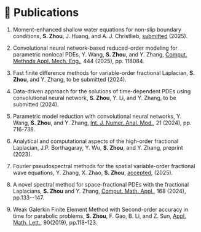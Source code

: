 
# 📝 Publications
1. Moment-enhanced shallow water equations for non-slip boundary conditions, **S. Zhou**, J. Huang, and A. J. Christlieb, [submitted](https://arxiv.org/abs/2506.14785) (2025).

2. Convolutional neural network-based reduced-order modeling for parametric nonlocal PDEs, Y. Wang, **S. Zhou**, and Y. Zhang, [Comput. Methods Appl. Mech. Eng.](https://www.sciencedirect.com/science/article/pii/S0045782525003561), 444 (2025), pp. 118084.

3. Fast finite difference methods for variable-order fractional Laplacian, **S. Zhou**, and Y. Zhang, to be submitted (2024).

4. Data-driven approach for the solutions of time-dependent PDEs using convolutional neural network, **S. Zhou**, Y. Li, and Y. Zhang, to be submitted (2024).

5. Parametric model reduction with convolutional neural networks, Y. Wang, **S. Zhou**, and Y. Zhang, [Int. J. Numer. Anal. Mod.](https://www.math.ualberta.ca/ijnam/Volume-21-2024/No-5-24/2024-05-06.pdf), 21 (2024), pp. 716-738.

6. Analytical and computational aspects of the high-order fractional Laplacian, J.P. Borthagaray, Y. Wu, **S. Zhou**, and Y. Zhang, preprint (2023).

7. Fourier pseudospectral methods for the spatial variable-order fractional wave equations, Y. Zhang, X. Zhao, **S. Zhou**, [accepted](https://arxiv.org/abs/2311.13049), (2025).

8. A novel spectral method for space-fractional PDEs with the fractional Laplacians, **S. Zhou** and Y. Zhang, [Comput. Math. Appl.](https://www.sciencedirect.com/science/article/pii/S0898122124002621), 168 (2024), pp.133--147.

9.  Weak Galerkin Finite Element Method with Second-order accuracy in time for parabolic problems, **S. Zhou**, F. Gao, B. Li, and Z. Sun, [Appl. Math. Lett.](https://www.sciencedirect.com/science/article/pii/S089396591830363X), 90(2019), pp.118-123.
